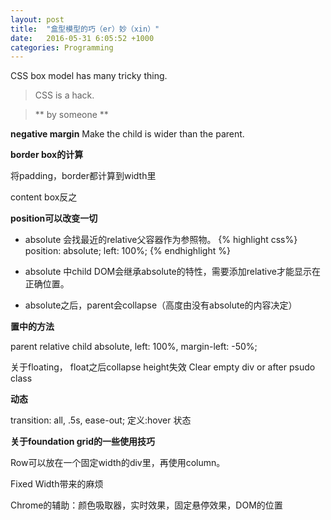 ```yaml
---
layout: post
title:  "盒型模型的巧（er）妙（xin）"
date:   2016-05-31 6:05:52 +1000
categories: Programming
---
```


CSS box model has many tricky thing.
 
> CSS is a hack.

> ** by someone **

**negative margin**
Make the child is wider than the parent.


**border box的计算**

将padding，border都计算到width里

content box反之

**position可以改变一切**

- absolute 会找最近的relative父容器作为参照物。
{% highlight css%}
position: absolute;
left: 100%;
{% endhighlight %}

- absolute 中child DOM会继承absolute的特性，需要添加relative才能显示在正确位置。

- absolute之后，parent会collapse（高度由没有absolute的内容决定）



**置中的方法**

parent relative
child absolute, left: 100%, margin-left: -50%;

关于floating， float之后collapse height失效
Clear empty div or after psudo class

**动态**

transition: all, .5s, ease-out;
定义:hover 状态

**关于foundation grid的一些使用技巧**

Row可以放在一个固定width的div里，再使用column。

Fixed Width带来的麻烦

Chrome的辅助：颜色吸取器，实时效果，固定悬停效果，DOM的位置
